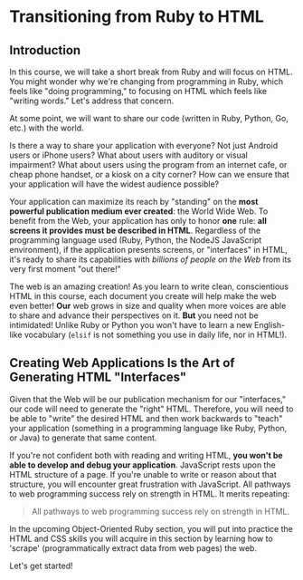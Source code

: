 # Transitioning from Ruby to HTML

## Introduction

In this course, we will take a short break from Ruby and will focus on HTML.
You might wonder why we're changing from programming in Ruby, which feels like
"doing programming," to focusing on HTML which feels like "writing words." Let's
address that concern.

At some point, we will want to share our code (written in Ruby, Python, Go,
etc.) with the world.

Is there a way to share your application with everyone? Not just Android users
or iPhone users? What about users with auditory or visual impairment? What
about users using the program from an internet cafe, or cheap phone handset, or
a kiosk on a city corner? How can we ensure that your application will have the
widest audience possible?

Your application can maximize its reach by "standing" on the **most powerful
publication medium ever created**: the World Wide
Web. To benefit from the Web, your application has only to honor **one** rule:
**all screens it provides must be described in HTML**.  Regardless of the
programming language used (Ruby, Python, the NodeJS JavaScript environment), if
the application presents screens, or "interfaces" in HTML, it's ready to share
its capabilities with _billions of people on the Web_ from its very first
moment "out there!"

The web is an amazing creation! As you learn to write clean, conscientious HTML
in this course, each document you create will help make the web even better!
**Our** web grows in size and quality when more voices are able to share and
advance their perspectives on it. **But** you need not be intimidated! Unlike
Ruby or Python you won't have to learn a new English-like vocabulary (`elsif`
is not something you use in daily life, nor in HTML!).

## Creating Web Applications Is the Art of Generating HTML "Interfaces"

Given that the Web will be our publication mechanism for our "interfaces," our
code will need to generate the "right" HTML. Therefore, you will need to be
able to "write" the desired HTML and then work backwards to "teach" your
application (something in a programming language like Ruby, Python, or Java) to
generate that same content.

If you're not confident both with reading and writing HTML, **you won't be able
to develop and debug your application**. JavaScript rests upon the HTML structure of a
page.  If you're unable to write or reason about that structure, you will
encounter great frustration with JavaScript. All pathways to web programming
success rely on strength in HTML. It merits repeating:

<blockquote>
All pathways to web programming success rely on strength in HTML.
</blockquote>

In the upcoming Object-Oriented Ruby section, you will put into practice the HTML and CSS
skills you will acquire in this section by learning how to 'scrape' (programmatically 
extract data from web pages) the web.

Let's get started!
